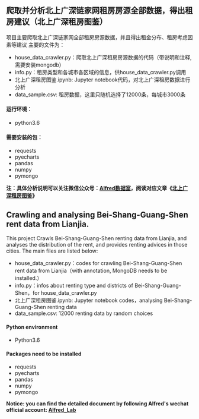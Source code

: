 ## 爬取并分析北上广深链家网租房房源全部数据，得出租房建议（北上广深租房图鉴）

项目主要爬取北上广深链家网全部租房房源数据，并且得出租金分布、租房考虑因素等建议
主要的文件为：
- house_data_crawler.py：爬取北上广深租房房源数据的代码（带说明和注释, 需要安装mongodb）
- info.py：租房类型和各城市各区域的信息，供house_data_crawler.py调用
- 北上广深租房图鉴.ipynb: Jupyter notebook代码，对北上广深租房数据进行分析
- data_sample.csv: 租房数据，这里只随机选择了12000条，每城市3000条

#### 运行环境：
- python3.6

#### 需要安装的包：
- requests
- pyecharts
- pandas
- numpy
- pymongo

**注：具体分析说明可以关注微信公众号：[Alfred数据室](https://wx1.sinaimg.cn/mw690/007yVcwsgy1g03lo67ikoj30u00f0ta0.jpg)，阅读对应文章《[北上广深租房图鉴](https://mp.weixin.qq.com/s/sb-g7sGmPJPIsfF23INlmQ)》**


## Crawling and analysing Bei-Shang-Guang-Shen rent data from Lianjia.

This project Crawls Bei-Shang-Guang-Shen renting data from Lianjia, and analyses the distribution of the rent, and provides renting advices in those cities.
The main files are listed below:
- house_data_crawler.py：codes for crawling Bei-Shang-Guang-Shen rent data from Lianjia（with annotation, MongoDB needs to be installed.）
- info.py：infos about renting type and districts of Bei-Shang-Guang-Shen，for house_data_crawler.py
- 北上广深租房图鉴.ipynb: Jupyter notebook codes，analysing Bei-Shang-Guang-Shen renting data
- data_sample.csv: 12000 renting data by random choices

#### Python environment
- Python3.6

#### Packages need to be installed
- requests
- pyecharts
- pandas
- numpy
- pymongo

**Notice: you can find the detailed document by following Alfred's wechat official account: [Alfred_Lab](https://wx1.sinaimg.cn/mw690/007yVcwsgy1g03lo67ikoj30u00f0ta0.jpg)**
